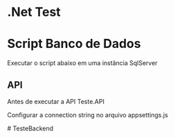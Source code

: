 # .Net Test  


# Script Banco de Dados  


  
Executar o script abaixo em uma instância SqlServer   




## API  


Antes de executar a API Teste.API  

Configurar a connection string no arquivo appsettings.js  



#   T e s t e B a c k e n d   

 
 
